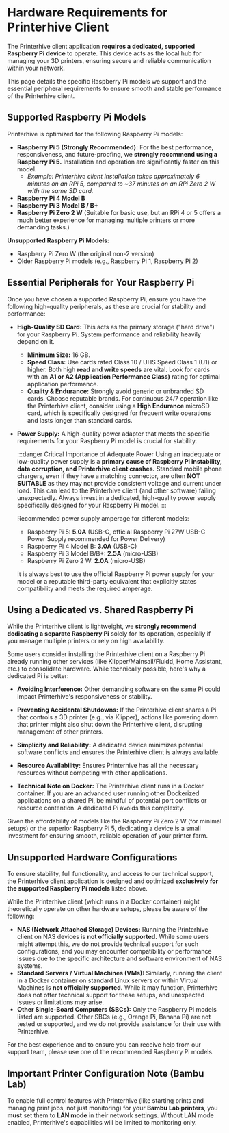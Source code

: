 # Hardware Requirements for Printerhive Client

The Printerhive client application **requires a dedicated, supported Raspberry Pi device** to operate. This device acts as the local hub for managing your 3D printers, ensuring secure and reliable communication within your network.

This page details the specific Raspberry Pi models we support and the essential peripheral requirements to ensure smooth and stable performance of the Printerhive client.

## Supported Raspberry Pi Models

Printerhive is optimized for the following Raspberry Pi models:

*   **Raspberry Pi 5 (Strongly Recommended):** For the best performance, responsiveness, and future-proofing, we **strongly recommend using a Raspberry Pi 5.** Installation and operation are significantly faster on this model.
    *   *Example: Printerhive client installation takes approximately 6 minutes on an RPi 5, compared to ~37 minutes on an RPi Zero 2 W with the same SD card.*
*   **Raspberry Pi 4 Model B**
*   **Raspberry Pi 3 Model B / B+**
*   **Raspberry Pi Zero 2 W** (Suitable for basic use, but an RPi 4 or 5 offers a much better experience for managing multiple printers or more demanding tasks.)

**Unsupported Raspberry Pi Models:**
*   Raspberry Pi Zero W (the original non-2 version)
*   Older Raspberry Pi models (e.g., Raspberry Pi 1, Raspberry Pi 2)

## Essential Peripherals for Your Raspberry Pi

Once you have chosen a supported Raspberry Pi, ensure you have the following high-quality peripherals, as these are crucial for stability and performance:

*   **High-Quality SD Card:** This acts as the primary storage ("hard drive") for your Raspberry Pi. System performance and reliability heavily depend on it.
    *   **Minimum Size:** 16 GB.
    *   **Speed Class:** Use cards rated Class 10 / UHS Speed Class 1 (U1) or higher. Both high **read and write speeds** are vital. Look for cards with an **A1 or A2 (Application Performance Class)** rating for optimal application performance.
    *   **Quality & Endurance:** Strongly avoid generic or unbranded SD cards. Choose reputable brands. For continuous 24/7 operation like the Printerhive client, consider using a **High Endurance** microSD card, which is specifically designed for frequent write operations and lasts longer than standard cards.

*   **Power Supply:** A high-quality power adapter that meets the specific requirements for your Raspberry Pi model is crucial for stability.

    :::danger Critical Importance of Adequate Power
    Using an inadequate or low-quality power supply is a **primary cause of Raspberry Pi instability, data corruption, and Printerhive client crashes.** Standard mobile phone chargers, even if they have a matching connector, are often **NOT SUITABLE** as they may not provide consistent voltage and current under load. This can lead to the Printerhive client (and other software) failing unexpectedly.
    Always invest in a dedicated, high-quality power supply specifically designed for your Raspberry Pi model.
    :::

    Recommended power supply amperage for different models:
    *   Raspberry Pi 5: **5.0A** (USB-C, official Raspberry Pi 27W USB-C Power Supply recommended for Power Delivery)
    *   Raspberry Pi 4 Model B: **3.0A** (USB-C)
    *   Raspberry Pi 3 Model B/B+: **2.5A** (micro-USB)
    *   Raspberry Pi Zero 2 W: **2.0A** (micro-USB)

    It is always best to use the official Raspberry Pi power supply for your model or a reputable third-party equivalent that explicitly states compatibility and meets the required amperage.

## Using a Dedicated vs. Shared Raspberry Pi

While the Printerhive client is lightweight, we **strongly recommend dedicating a separate Raspberry Pi** solely for its operation, especially if you manage multiple printers or rely on high availability.

Some users consider installing the Printerhive client on a Raspberry Pi already running other services (like Klipper/Mainsail/Fluidd, Home Assistant, etc.) to consolidate hardware. While technically possible, here's why a dedicated Pi is better:

*   **Avoiding Interference:** Other demanding software on the same Pi could impact Printerhive's responsiveness or stability.
*   **Preventing Accidental Shutdowns:** If the Printerhive client shares a Pi that controls a 3D printer (e.g., via Klipper), actions like powering down that printer might also shut down the Printerhive client, disrupting management of other printers.
*   **Simplicity and Reliability:** A dedicated device minimizes potential software conflicts and ensures the Printerhive client is always available.
*   **Resource Availability:** Ensures Printerhive has all the necessary resources without competing with other applications.

*   **Technical Note on Docker:** The Printerhive client runs in a Docker container. If you are an advanced user running other Dockerized applications on a shared Pi, be mindful of potential port conflicts or resource contention. A dedicated Pi avoids this complexity.

Given the affordability of models like the Raspberry Pi Zero 2 W (for minimal setups) or the superior Raspberry Pi 5, dedicating a device is a small investment for ensuring smooth, reliable operation of your printer farm.

## Unsupported Hardware Configurations

To ensure stability, full functionality, and access to our technical support, the Printerhive client application is designed and optimized **exclusively for the supported Raspberry Pi models** listed above.

While the Printerhive client (which runs in a Docker container) might theoretically operate on other hardware setups, please be aware of the following:

*   **NAS (Network Attached Storage) Devices:** Running the Printerhive client on NAS devices is **not officially supported.** While some users might attempt this, we do not provide technical support for such configurations, and you may encounter compatibility or performance issues due to the specific architecture and software environment of NAS systems.
*   **Standard Servers / Virtual Machines (VMs):** Similarly, running the client in a Docker container on standard Linux servers or within Virtual Machines is **not officially supported.** While it may function, Printerhive does not offer technical support for these setups, and unexpected issues or limitations may arise.
*   **Other Single-Board Computers (SBCs):** Only the Raspberry Pi models listed are supported. Other SBCs (e.g., Orange Pi, Banana Pi) are not tested or supported, and we do not provide assistance for their use with Printerhive.

For the best experience and to ensure you can receive help from our support team, please use one of the recommended Raspberry Pi models.

## Important Printer Configuration Note (Bambu Lab)

To enable full control features with Printerhive (like starting prints and managing print jobs, not just monitoring) for your **Bambu Lab printers**, you **must** set them to **LAN mode** in their network settings. Without LAN mode enabled, Printerhive's capabilities will be limited to monitoring only. 
